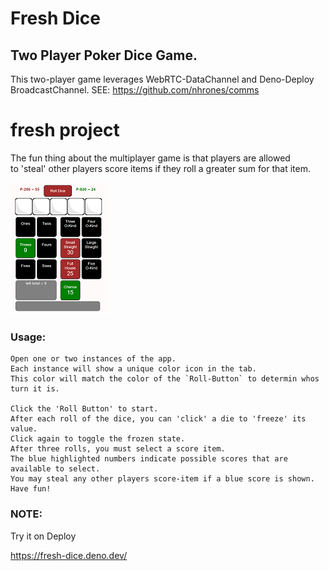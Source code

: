 # Fresh Dice
   
## Two Player Poker Dice Game.
This two-player game leverages WebRTC-DataChannel and Deno-Deploy BroadcastChannel.
SEE: https://github.com/nhrones/comms
# fresh project
 
The fun thing about the multiplayer game is that players are allowed    
to 'steal' other players score items if they roll a greater sum for that item.    

[![dice](./dice.png)]()
   
### Usage:
```
Open one or two instances of the app. 
Each instance will show a unique color icon in the tab.
This color will match the color of the `Roll-Button` to determin whos turn it is.

Click the 'Roll Button' to start.    
After each roll of the dice, you can 'click' a die to 'freeze' its value.    
Click again to toggle the frozen state.  
After three rolls, you must select a score item.    
The blue highlighted numbers indicate possible scores that are available to select.
You may steal any other players score-item if a blue score is shown.
Have fun!
```
### NOTE:
Try it on Deploy

https://fresh-dice.deno.dev/
